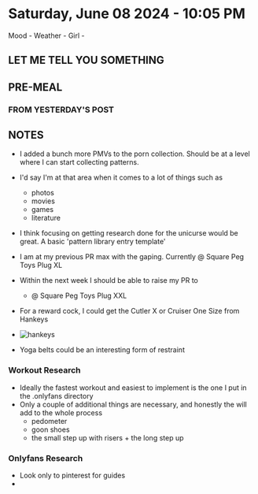 
# Saturday, June 08 2024 - 10:05 PM

 Mood -
 Weather -
 Girl -

## LET ME TELL YOU SOMETHING

## PRE-MEAL

### FROM YESTERDAY'S POST

## NOTES

- I added a bunch more PMVs to the porn collection. Should be at a level where I can start collecting patterns. 
- I'd say I'm at that area when it comes to a lot of things such as
  - photos
  - movies
  - games
  - literature
- I think focusing on getting research done for the unicurse would be great. A basic 'pattern library entry template' 

- I am at my previous PR max with the gaping. Currently @ Square Peg Toys Plug XL 
- Within the next week I should be able to raise my PR to 
  - @ Square Peg Toys Plug XXL
- For a reward cock, I could get the Cutler X or Cruiser One Size from Hankeys
- ![hankeys](image.png)
- Yoga belts could be an interesting form of restraint

### Workout Research
- Ideally the fastest workout and easiest to implement is the one I put in the .onlyfans directory
- Only a couple of additional things are necessary, and honestly the will add to the whole process
  - pedometer
  - goon shoes
  - the small step up with risers + the long step up 

### Onlyfans Research
- Look only to pinterest for guides
- 